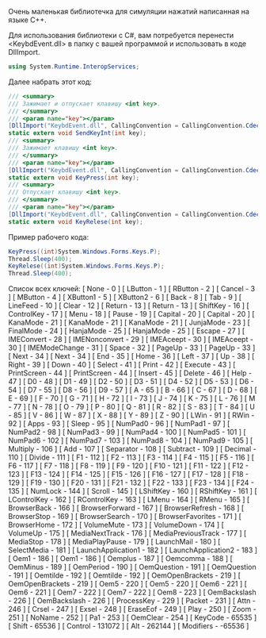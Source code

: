 Очень маленькая библиотечка для симуляции нажатий написанная на языке C++. 

Для использования библиотеки с C#, вам потребуется перенести <KeybdEvent.dll> в папку с вашей программой и использовать в коде DllImport. 
```csharp
using System.Runtime.InteropServices;
```
Далее набрать этот код:
```csharp
/// <summary>
/// Зажимает и отпускает клавишу <int key>. 
/// </summary>
/// <param name="key"></param>
[DllImport("KeybdEvent.dll", CallingConvention = CallingConvention.Cdecl)]
static extern void SendKeyInt(int key);
/// <summary>
/// Зажимает клавишу <int key>. 
/// </summary>
/// <param name="key"></param>
[DllImport("KeybdEvent.dll", CallingConvention = CallingConvention.Cdecl)]
static extern void KeyPress(int key);
/// <summary>
/// Отпускает клавишу <int key>. 
/// </summary>
/// <param name="key"></param>
[DllImport("KeybdEvent.dll", CallingConvention = CallingConvention.Cdecl)]
static extern void KeyRelese(int key);
```
Пример рабочего кода:
```csharp
KeyPress((int)System.Windows.Forms.Keys.P);
Thread.Sleep(400);
KeyRelese((int)System.Windows.Forms.Keys.P);
Thread.Sleep(400);
```
Список всех ключей:
   [   None - 0  ]
   [   LButton - 1  ]
   [   RButton - 2  ]
   [   Cancel - 3  ]
   [   MButton - 4  ]
   [   XButton1 - 5  ]
   [   XButton2 - 6  ]
   [   Back - 8  ]
   [   Tab - 9  ]
   [   LineFeed - 10  ]
   [   Clear - 12  ]
   [   Return - 13  ]
   [   Return - 13  ]
   [   ShiftKey - 16  ]
   [   ControlKey - 17  ]
   [   Menu - 18  ]
   [   Pause - 19  ]
   [   Capital - 20  ]
   [   Capital - 20  ]
   [   KanaMode - 21  ]
   [   KanaMode - 21  ]
   [   KanaMode - 21  ]
   [   JunjaMode - 23  ]
   [   FinalMode - 24  ]
   [   HanjaMode - 25  ]
   [   HanjaMode - 25  ]
   [   Escape - 27  ]
   [   IMEConvert - 28  ]
   [   IMENonconvert - 29  ]
   [   IMEAceept - 30  ]
   [   IMEAceept - 30  ]
   [   IMEModeChange - 31  ]
   [   Space - 32  ]
   [   PageUp - 33  ]
   [   PageUp - 33  ]
   [   Next - 34  ]
   [   Next - 34  ]
   [   End - 35  ]
   [   Home - 36  ]
   [   Left - 37  ]
   [   Up - 38  ]
   [   Right - 39  ]
   [   Down - 40  ]
   [   Select - 41  ]
   [   Print - 42  ]
   [   Execute - 43  ]
   [   PrintScreen - 44  ]
   [   PrintScreen - 44  ]
   [   Insert - 45  ]
   [   Delete - 46  ]
   [   Help - 47  ]
   [   D0 - 48  ]
   [   D1 - 49  ]
   [   D2 - 50  ]
   [   D3 - 51  ]
   [   D4 - 52  ]
   [   D5 - 53  ]
   [   D6 - 54  ]
   [   D7 - 55  ]
   [   D8 - 56  ]
   [   D9 - 57  ]
   [   A - 65  ]
   [   B - 66  ]
   [   C - 67  ]
   [   D - 68  ]
   [   E - 69  ]
   [   F - 70  ]
   [   G - 71  ]
   [   H - 72  ]
   [   I - 73  ]
   [   J - 74  ]
   [   K - 75  ]
   [   L - 76  ]
   [   M - 77  ]
   [   N - 78  ]
   [   O - 79  ]
   [   P - 80  ]
   [   Q - 81  ]
   [   R - 82  ]
   [   S - 83  ]
   [   T - 84  ]
   [   U - 85  ]
   [   V - 86  ]
   [   W - 87  ]
   [   X - 88  ]
   [   Y - 89  ]
   [   Z - 90  ]
   [   LWin - 91  ]
   [   RWin - 92  ]
   [   Apps - 93  ]
   [   Sleep - 95  ]
   [   NumPad0 - 96  ]
   [   NumPad1 - 97  ]
   [   NumPad2 - 98  ]
   [   NumPad3 - 99  ]
   [   NumPad4 - 100  ]
   [   NumPad5 - 101  ]
   [   NumPad6 - 102  ]
   [   NumPad7 - 103  ]
   [   NumPad8 - 104  ]
   [   NumPad9 - 105  ]
   [   Multiply - 106  ]
   [   Add - 107  ]
   [   Separator - 108  ]
   [   Subtract - 109  ]
   [   Decimal - 110  ]
   [   Divide - 111  ]
   [   F1 - 112  ]
   [   F2 - 113  ]
   [   F3 - 114  ]
   [   F4 - 115  ]
   [   F5 - 116  ]
   [   F6 - 117  ]
   [   F7 - 118  ]
   [   F8 - 119  ]
   [   F9 - 120  ]
   [   F10 - 121  ]
   [   F11 - 122  ]
   [   F12 - 123  ]
   [   F13 - 124  ]
   [   F14 - 125  ]
   [   F15 - 126  ]
   [   F16 - 127  ]
   [   F17 - 128  ]
   [   F18 - 129  ]
   [   F19 - 130  ]
   [   F20 - 131  ]
   [   F21 - 132  ]
   [   F22 - 133  ]
   [   F23 - 134  ]
   [   F24 - 135  ]
   [   NumLock - 144  ]
   [   Scroll - 145  ]
   [   LShiftKey - 160  ]
   [   RShiftKey - 161  ]
   [   LControlKey - 162  ]
   [   RControlKey - 163  ]
   [   LMenu - 164  ]
   [   RMenu - 165  ]
   [   BrowserBack - 166  ]
   [   BrowserForward - 167  ]
   [   BrowserRefresh - 168  ]
   [   BrowserStop - 169  ]
   [   BrowserSearch - 170  ]
   [   BrowserFavorites - 171  ]
   [   BrowserHome - 172  ]
   [   VolumeMute - 173  ]
   [   VolumeDown - 174  ]
   [   VolumeUp - 175  ]
   [   MediaNextTrack - 176  ]
   [   MediaPreviousTrack - 177  ]
   [   MediaStop - 178  ]
   [   MediaPlayPause - 179  ]
   [   LaunchMail - 180  ]
   [   SelectMedia - 181  ]
   [   LaunchApplication1 - 182  ]
   [   LaunchApplication2 - 183  ]
   [   Oem1 - 186  ]
   [   Oem1 - 186  ]
   [   Oemplus - 187  ]
   [   Oemcomma - 188  ]
   [   OemMinus - 189  ]
   [   OemPeriod - 190  ]
   [   OemQuestion - 191  ]
   [   OemQuestion - 191  ]
   [   Oemtilde - 192  ]
   [   Oemtilde - 192  ]
   [   OemOpenBrackets - 219  ]
   [   OemOpenBrackets - 219  ]
   [   Oem5 - 220  ]
   [   Oem5 - 220  ]
   [   Oem6 - 221  ]
   [   Oem6 - 221  ]
   [   Oem7 - 222  ]
   [   Oem7 - 222  ]
   [   Oem8 - 223  ]
   [   OemBackslash - 226  ]
   [   OemBackslash - 226  ]
   [   ProcessKey - 229  ]
   [   Packet - 231  ]
   [   Attn - 246  ]
   [   Crsel - 247  ]
   [   Exsel - 248  ]
   [   EraseEof - 249  ]
   [   Play - 250  ]
   [   Zoom - 251  ]
   [   NoName - 252  ]
   [   Pa1 - 253  ]
   [   OemClear - 254  ]
   [   KeyCode - 65535  ]
   [   Shift - 65536  ]
   [   Control - 131072  ]
   [   Alt - 262144  ]
   [   Modifiers - -65536  ]
